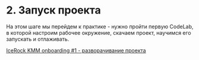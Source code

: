 # 2. Запуск проекта

На этом шаге мы перейдем к практике - нужно пройти первую CodeLab, в которой настроим рабочее окружение, скачаем проект, научимся его запускать и отлаживать.

[IceRock KMM onboarding #1 - разворачивание проекта](https://codelabs.kmp.icerock.dev/codelabs/kmm-icerock-onboarding-1-ru/index.html)
